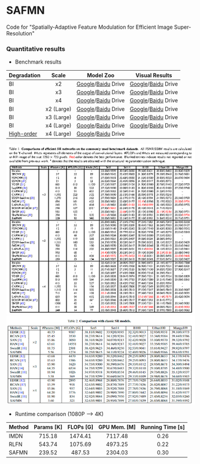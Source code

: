 # SAFMN
Code for "Spatially-Adaptive Feature Modulation for Efficient Image Super-Resolution"

### Quantitative results 
  - Benchmark results 

| Degradation | Scale | Model Zoo| Visual Results| 
| :----- | :-----: |:-----: |:-----: |
| BI | x2 | [Google]()/[Baidu]() Drive | [Google]()/[Baidu]() Drive |
| BI | x3 | [Google]()/[Baidu]() Drive | [Google]()/[Baidu]() Drive |
| BI | x4 | [Google]()/[Baidu]() Drive | [Google]()/[Baidu]() Drive |
| BI | x2 (Large)| [Google]()/[Baidu]() Drive | [Google]()/[Baidu]() Drive |
| BI | x3 (Large)| [Google]()/[Baidu]() Drive | [Google]()/[Baidu]() Drive |
| BI | x4 (Large)| [Google]()/[Baidu]() Drive | [Google]()/[Baidu]() Drive |
| [High-order](https://github.com/xinntao/Real-ESRGAN) | x4 (Large)| [Google]()/[Baidu]() Drive |  |

<img src="./figs/Efficient_SR.png"/> 

<img src="./figs/Classic_SR.png"/> 


- Runtime comparison (1080P --> 4K)

| Method | Params [K] | FLOPs [G] | GPU Mem. [M] | Running Time [s]|
| :----- | :-----: | :-----: | :-----: |:-----: |
| IMDN | 715.18 | 1474.41| 7117.48 | 0.26 |
| RLFN | 543.74 | 1075.69| 4973.25 | 0.22 |
| SAFMN| 239.52 | 487.53 | 2304.03 | 0.30 |

